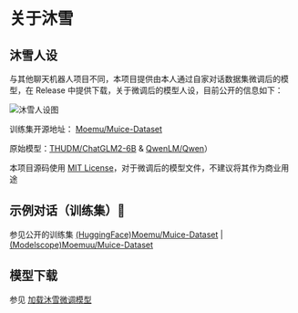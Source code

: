 # 关于沐雪

## 沐雪人设

与其他聊天机器人项目不同，本项目提供由本人通过自家对话数据集微调后的模型，在 Release 中提供下载，关于微调后的模型人设，目前公开的信息如下：

![沐雪人设图](/settings.png)

训练集开源地址： [Moemu/Muice-Dataset](https://huggingface.co/datasets/Moemu/Muice-Dataset)

原始模型：[THUDM/ChatGLM2-6B](https://github.com/THUDM/ChatGLM2-6B) & [QwenLM/Qwen](https://github.com/QwenLM/Qwen)）

本项目源码使用 [MIT License](https://github.com/Moemu/Muice-Chatbot/blob/main/LICENSE)，对于微调后的模型文件，不建议将其作为商业用途

## 示例对话（训练集）📑

参见公开的训练集 [(HuggingFace)Moemu/Muice-Dataset](https://huggingface.co/datasets/Moemu/Muice-Dataset) | [(Modelscope)Moemuu/Muice-Dataset](https://www.modelscope.cn/datasets/Moemuu/Muice-Dataset)

## 模型下载

参见 [加载沐雪微调模型](https://github.com/Moemu/Muice-Chatbot/tree/main?tab=readme-ov-file#%E5%8A%A0%E8%BD%BD%E6%B2%90%E9%9B%AA%E5%BE%AE%E8%B0%83%E6%A8%A1%E5%9E%8B)


